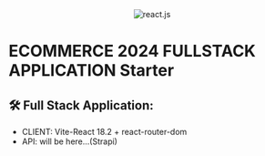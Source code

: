   <div align="center">
    <img src="https://img.shields.io/badge/-React_JS-black?style=for-the-badge&logoColor=white&logo=react&color=61DAFB" alt="react.js" />
  </div>

# ECOMMERCE 2024 FULLSTACK APPLICATION Starter

## 🛠 Full Stack Application:

- CLIENT: Vite-React 18.2 + react-router-dom
- API: will be here...(Strapi)